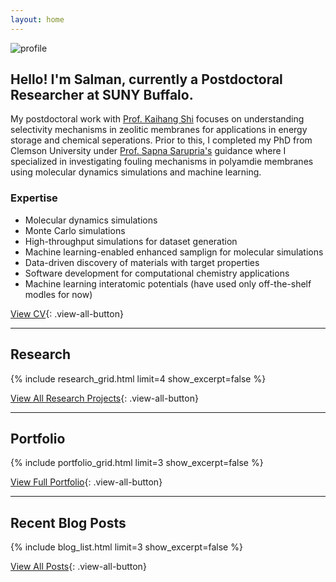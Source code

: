 ```yaml
---
layout: home
---
```


![profile](/assets/profile.png#profile)

## Hello! I'm Salman, currently a Postdoctoral Researcher at SUNY Buffalo.

My postdoctoral work with [Prof. Kaihang Shi](https://shiresearchgroup.github.io) focuses on understanding selectivity mechanisms in zeolitic membranes for applications in energy storage and chemical seperations. Prior to this, I completed my PhD from Clemson University under [Prof. Sapna Sarupria's](https://sarupriagroup.github.io) guidance where I specialized in investigating fouling mechanisms in polyamdie membranes using molecular dynamics simulations and machine learning. 

### Expertise
- Molecular dynamics simulations
- Monte Carlo simulations
- High-throughput simulations for dataset generation
- Machine learning-enabled enhanced samplign for molecular simulations
- Data-driven discovery of materials with target properties
- Software development for computational chemistry applications
- Machine learning interatomic potentials (have used only off-the-shelf modles for now)

[View CV](/resume){: .view-all-button}

---

## Research

{% include research_grid.html limit=4 show_excerpt=false %}

[View All Research Projects](/research){: .view-all-button}

---

## Portfolio

{% include portfolio_grid.html limit=3 show_excerpt=false %}

[View Full Portfolio](/portfolio){: .view-all-button}

---

## Recent Blog Posts

{% include blog_list.html limit=3 show_excerpt=false %}

[View All Posts](/posts){: .view-all-button}

